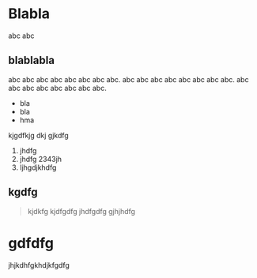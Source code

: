 Blabla
======

abc abc

blablabla
---------


abc abc abc abc abc abc abc abc.
abc abc abc abc abc abc abc abc.
abc abc abc abc abc abc abc abc.

- bla
- bla
- hma

kjgdfkjg dkj gjkdfg

1. jhdfg
2. jhdfg 2343jh
3. ljhgdjkhdfg


kgdfg
-----

> kjdkfg
> kjdfgdfg
> jhdfgdfg
> gjhjhdfg


gdfdfg
======
jhjkdhfgkhdjkfgdfg



